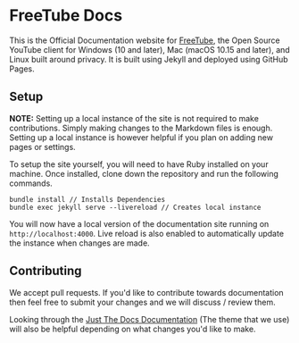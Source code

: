 # FreeTube Docs

This is the Official Documentation website for [FreeTube](https://freetubeapp.io/), the Open Source YouTube client
for Windows (10 and later), Mac (macOS 10.15 and later), and Linux built around privacy. It is built using Jekyll and deployed using GitHub Pages.

## Setup

**NOTE:** Setting up a local instance of the site is not required to make contributions. Simply making changes to the Markdown files is enough. Setting up a local instance is however helpful if you plan on adding new pages or settings.

To setup the site yourself, you will need to have Ruby installed on your machine. Once installed, clone down the repository and run the following commands.

```
bundle install // Installs Dependencies
bundle exec jekyll serve --livereload // Creates local instance
```

You will now have a local version of the documentation site running on `http://localhost:4000`. Live reload is also enabled to automatically update the instance when changes are made.

## Contributing

We accept pull requests. If you'd like to contribute towards documentation then feel free to submit your changes and we will discuss / review them.

Looking through the [Just The Docs Documentation](https://just-the-docs.github.io/just-the-docs/) (The theme that we use) will also be helpful depending on what changes you'd like to make.
